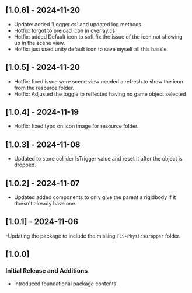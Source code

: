 ## [1.0.6] - 2024-11-20
- Update: added 'Logger.cs' and updated log methods
- Hotfix: forgot to preload icon in overlay.cs
- Hotfix: added Default icon to soft fix the issue of the icon not showing up in the scene view.
- Hotfix: just used unity default icon to save myself all this hassle.

## [1.0.5] - 2024-11-20
- Hotfix: fixed issue were scene view needed a refresh to show the icon from the resource folder.
- Hotfix: Adjusted the toggle to reflected having no game object selected

## [1.0.4] - 2024-11-19
- Hotfix: fixed typo on icon image for resource folder.

## [1.0.3] - 2024-11-08
- Updated to store collider IsTrigger value and reset it after the object is dropped.

## [1.0.2] - 2024-11-07
- Updated added components to only give the parent a rigidbody if it doesn't already have one.

## [1.0.1] - 2024-11-06
-Updating the package to include the missing `TCS-PhysicsDropper` folder.

## [1.0.0]
### Initial Release and Additions
- Introduced foundational package contents.
